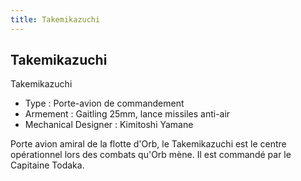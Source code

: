 ```yaml
---
title: Takemikazuchi
---
```


Takemikazuchi
-------------




Takemikazuchi   
  
- Type : Porte-avion de commandement  
- Armement : Gaitling 25mm, lance missiles anti-air  
- Mechanical Designer : Kimitoshi Yamane  
  
Porte avion amiral de la flotte d'Orb, le Takemikazuchi est le centre opérationnel lors des combats qu'Orb mène. Il est commandé par le Capitaine Todaka.

